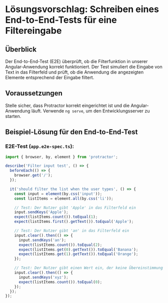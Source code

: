 # Lösungsvorschlag: Schreiben eines End-to-End-Tests für eine Filtereingabe

## Überblick
Der End-to-End-Test (E2E) überprüft, ob die Filterfunktion in unserer Angular-Anwendung korrekt funktioniert. Der Test simuliert die Eingabe von Text in das Filterfeld und prüft, ob die Anwendung die angezeigten Elemente entsprechend der Eingabe filtert.

## Voraussetzungen
Stelle sicher, dass Protractor korrekt eingerichtet ist und die Angular-Anwendung läuft. Verwende `ng serve`, um den Entwicklungsserver zu starten.

## Beispiel-Lösung für den End-to-End-Test

### E2E-Test (`app.e2e-spec.ts`):
```typescript
import { browser, by, element } from 'protractor';

describe('Filter input test', () => {
  beforeEach(() => {
    browser.get('/');
  });

  it('should filter the list when the user types', () => {
    const input = element(by.css('input'));
    const listItems = element.all(by.css('li'));

    // Test: Der Nutzer gibt 'Apple' in das Filterfeld ein
    input.sendKeys('Apple');
    expect(listItems.count()).toEqual(1);
    expect(listItems.first().getText()).toEqual('Apple');

    // Test: Der Nutzer gibt 'an' in das Filterfeld ein
    input.clear().then(() => {
      input.sendKeys('an');
      expect(listItems.count()).toEqual(2);
      expect(listItems.get(0).getText()).toEqual('Banana');
      expect(listItems.get(1).getText()).toEqual('Orange');
    });

    // Test: Der Nutzer gibt einen Wert ein, der keine Übereinstimmung findet
    input.clear().then(() => {
      input.sendKeys('xyz');
      expect(listItems.count()).toEqual(0);
    });
  });
});
```